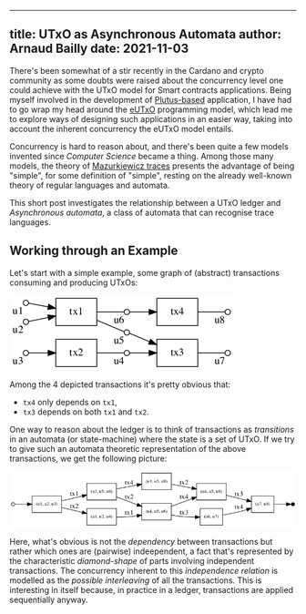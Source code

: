 ------------
title: UTxO as Asynchronous Automata
author: Arnaud Bailly
date: 2021-11-03
------------

There's been somewhat of a stir recently in the Cardano and crypto community as some doubts were raised about the concurrency level one could achieve with the UTxO model for Smart contracts applications. Being myself involved in the development of [Plutus-based](https://github.com/input-output-hk/plutus) application, I have had to go wrap my head around the [eUTxO](https://iohk.io/en/research/library/papers/the-extended-utxo-model/) programming model, which lead me to explore ways of designing such applications in an easier way, taking into account the inherent concurrency the eUTxO model entails.

Concurrency is hard to reason about, and there's been quite a few models invented since _Computer Science_ became a thing. Among those many models, the theory of [Mazurkiewicz traces](https://en.wikipedia.org/wiki/Trace_theory) presents the advantage of being "simple", for some definition of "simple", resting on the already well-known theory of regular languages and automata.

This short post investigates the relationship between a UTxO ledger and _Asynchronous automata_, a class of automata that can recognise trace languages.

## Working through an Example

Let's start with a simple example, some graph of (abstract) transactions consuming and producing UTxOs:

![](/images/txs.png)

Among the 4 depicted transactions it's pretty obvious that:
  * `tx4` only depends on `tx1`,
  * `tx3` depends on both `tx1` and `tx2`.

One way to reason about the ledger is to think of transactions as _transitions_ in an automata (or state-machine) where the state is a set of UTxO. If we try to give such an automata theoretic representation of the above transactions, we get the following picture:

![](/images/automata.png)

Here, what's obvious is not the _dependency_ between transactions but rather which ones are (pairwise) indeependent, a fact that's represented by the characteristic _diamond-shape_ of parts involving independent transactions. The concurrency inherent to this _independence relation_ is modelled as the _possible interleaving_ of all the transactions. This is interesting in itself because, in practice in a ledger, transactions are applied sequentially anyway.
